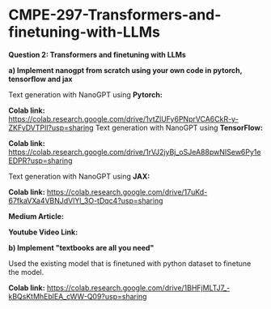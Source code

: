 # CMPE-297-Transformers-and-finetuning-with-LLMs

**Question 2: 
Transformers and finetuning with LLMs**

**a) Implement nanogpt from scratch using your own code in pytorch, tensorflow and jax**

Text generation with NanoGPT using **Pytorch:**

**Colab link:** https://colab.research.google.com/drive/1vtZlUFy6PNprVCA6CkR-y-ZKFyDVTPIl?usp=sharing
Text generation with NanoGPT using **TensorFlow:**

**Colab link:** https://colab.research.google.com/drive/1rVJ2jyBj_oSJeA88pwNISew6Py1eEDPR?usp=sharing

Text generation with NanoGPT using **JAX:**

**Colab link:** https://colab.research.google.com/drive/17uKd-67fkaVXa4VBNJdVlYl_3O-tDqc4?usp=sharing

**Medium Article:** 

**Youtube Video Link:** 

**b) Implement "textbooks are all you need"**

Used the existing model that is finetuned with python dataset to finetune the model. 

**Colab link:** https://colab.research.google.com/drive/1BHFjMLTJ7_-kBQsKtMhEblEA_cWW-Q09?usp=sharing